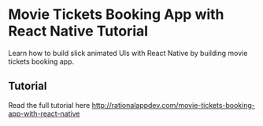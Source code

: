 # Movie Tickets Booking App with React Native Tutorial

Learn how to build slick animated UIs with React Native by building movie tickets booking app.

## Tutorial

Read the full tutorial here http://rationalappdev.com/movie-tickets-booking-app-with-react-native

